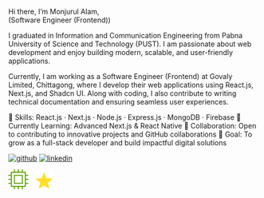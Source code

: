Hi there, I’m Monjurul Alam,</br>
(Software Engineer (Frontend))

I graduated in Information and Communication Engineering from Pabna University of Science and Technology (PUST). I am passionate about web development and enjoy building modern, scalable, and user-friendly applications.

Currently, I am working as a Software Engineer (Frontend) at Govaly Limited, Chittagong, where I develop their web applications using React.js, Next.js, and Shadcn UI. Along with coding, I also contribute to writing technical documentation and ensuring seamless user experiences.

🔹 Skills: React.js · Next.js · Node.js · Express.js · MongoDB · Firebase
🔹 Currently Learning: Advanced Next.js & React Native
🔹 Collaboration: Open to contributing to innovative projects and GitHub collaborations
🔹 Goal: To grow as a full-stack developer and build impactful digital solutions

[<img src='https://cdn.jsdelivr.net/npm/simple-icons@3.0.1/icons/github.svg' alt='github' height='40'>](https://github.com/https://github.com/Monjurul-190629/)  [<img src='https://cdn.jsdelivr.net/npm/simple-icons@3.0.1/icons/linkedin.svg' alt='linkedin' height='40'>](https://www.linkedin.com/in/https://www.linkedin.com/in/monjurul-alam-5647272a7//)  

<a href='https://docs.github.com/en/developers'><img src='https://raw.githubusercontent.com/acervenky/animated-github-badges/master/assets/devbadge.gif' width='40' height='40'></a> <a href='https://stars.github.com/'><img src='https://raw.githubusercontent.com/acervenky/animated-github-badges/master/assets/starbadge.gif' width='35' height='35'></a> 

